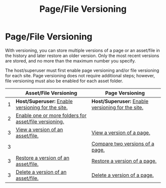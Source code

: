 ﻿---
uid: page-file-versioning
topic: page-file-versioning
locale: en
title: Page/File Versioning
dnneditions: DNN Platform,Evoq Content,Evoq Engage
dnnversion: 09.02.00
parent-topic: administrators-configuring-your-site-overview
related-topics: update-site-info,assign-key-pages,add-metadata-to-pages,configure-messaging,access-web-config,configure-check-for-new-version,participate-in-improvement-program,configure-html-editor,administrators-extensions-overview,administrators-connectors-overview,administrators-workflows-overview,administrators-search-overview,administrators-vocabularies-overview
---

# Page/File Versioning

With versioning, you can store multiple versions of a page or an asset/file in the history and later restore an older version. Only the most recent versions are stored, and no more than the maximum number you specify.

The host/superuser must first enable page versioning and/or file versioning for each site. Page versioning does not require additional steps; however, file versioning must also be enabled for each asset folder.

| |**Asset/File Versioning**|**Page Versioning**|
|---|---|---|
|1|**Host/Superuser:** [Enable versioning for the site.](xref:configure-page-file-versioning-for-site)|**Host/Superuser:** [Enable versioning for the site.](xref:configure-page-file-versioning-for-site)|
|2|[Enable one or more folders for asset/file versioning.](xref:configure-folder-file-versioning)| |
|3|[View a version of an asset/file.](xref:view-file-versions)|[View a version of a page.](xref:view-page-versions)|
|3| |[Compare two versions of a page.](xref:compare-page-versions)|
|3|[Restore a version of an asset/file.](xref:restore-file-version)|[Restore a version of a page.](xref:restore-page-version)|
|3|[Delete a version of an asset/file.](xref:delete-file-version)|[Delete a version of a page.](xref:delete-page-version)|
